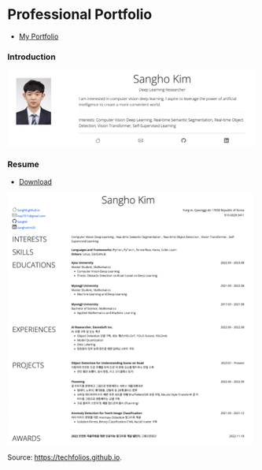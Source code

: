 # Professional Portfolio
- [My Portfolio](https://sangh0.github.io/)

### Introduction  
<img src = "https://github.com/Sangh0/Sangh0.github.io/blob/main/img/sangho_intro_github.png?raw=true">  

### Resume
- [Download](https://github.com/Sangh0/Sangh0.github.io/blob/main/resume.pdf)  

<img src = "https://github.com/Sangh0/Sangh0.github.io/blob/main/img/sangho_resume_github.png?raw=true" width=500>  




Source: https://techfolios.github.io.
